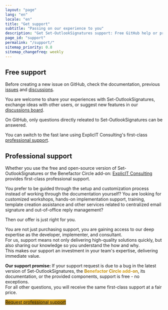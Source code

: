 ```yaml
---
layout: "page"
lang: "en"
locale: "en"
title: "Get support"
subtitle: "Passing on our experience to you"
description: "Get Set-OutlookSignatures support: Free GitHub help or premium support, plus expert guidance, workshops, and implementation assistance."
page_id: "support"
permalink: "/support/"
sitemap_priority: 0.8
sitemap_changefreq: weekly
---
```

<h2 id="free-support">Free support</h2>
<p>
  Before creating a new issue on GitHub, check the documentation, previous 
  <a href="https://github.com/Set-OutlookSignatures/Set-OutlookSignatures/issues?q=">issues</a> 
  and 
  <a href="https://github.com/Set-OutlookSignatures/Set-OutlookSignatures/discussions?discussions_q=">discussions</a>.
</p>
<p>
  You are welcome to share your experiences with Set-OutlookSignatures, exchange ideas with other users, or suggest new features in our 
  <a href="https://github.com/Set-OutlookSignatures/Set-OutlookSignatures/discussions?discussions_q=">discussions board</a>.
</p>
<p>
  On GitHub, only questions directly releated to Set-OutlookSignatures can be answered.
</p>
<p>
  You can switch to the fast lane using ExplicIT Consulting's first-class <a href="#professional-support">professional support</a>.
</p>


<h2 id="professional-support">Professional support</h2>
<p>
  Whether you use the free and open-source version of Set-OutlookSignatures or the Benefactor Circle add-on: <a href="https://explicitconsulting.at/">ExplicIT Consulting</a> provides first-class professional support.
</p>
<p>
  You prefer to be guided through the setup and customization process instead of working through the documentation yourself? You are looking for customized workshops, hands-on implementation support, training, template creation assistance and other services related to centralized email signature and out-of-office reply management?
</p>
<p>
  Then our offer is just right for you.
</p>
<p>
  You are not just purchasing support, you are gaining access to our deep expertise as the developer, implementer, and consultant.
  <br>
  For us, support means not only delivering high-quality solutions quickly, but also sharing our knowledge so you understand the how and why.
  <br>
  This makes our support an investment in your team's expertise, delivering immediate value.
</p>
<p>
  <strong>Our support promise: </strong>If your support request is due to a bug in the latest version of Set-OutlookSignatures, the <span style="font-weight: bold; background-image: linear-gradient(to right, darkgoldenrod, goldenrod, darkgoldenrod, goldenrod, darkgoldenrod); background-clip: text; color: transparent;">Benefactor Circle add-on</span>, its documentation, or the provided components, support is free - no exceptions.
  <br>
  For all other questions, you will receive the same first-class support at a fair price.
</p>

<p>
  <a href="https://forms.cloud.microsoft/r/CnwjH98vSs" class="button is-link is-normal is-hovered has-text-black has-text-weight-bold" style="background-image: linear-gradient(to right, darkgoldenrod, goldenrod, darkgoldenrod, goldenrod, darkgoldenrod)">
      Request professional support
  </a>
</p>
